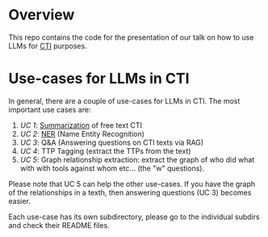 # Overview

This repo contains the code for the presentation of our talk on how to use LLMs for [CTI](https://en.wikipedia.org/wiki/Cyber_threat_intelligence) purposes.

# Use-cases for LLMs in CTI

In general, there are a couple of use-cases for LLMs in CTI. 
The most important use cases are:

1) *UC 1*: [Summarization](summarization) of free text CTI 
2) *UC 2*: [NER](NER)  (Name Entity Recognition)
3) *UC 3*: Q&A  (Answering questions on CTI texts via RAG)
4) *UC 4*: TTP Tagging (extract the TTPs from the text)
5) *UC 5*: Graph relationship extraction: extract the graph of who did what with with tools against whom etc... (the "w" questions). 


Please note that UC 5 can help the other use-cases. If you have the graph of the relationships in a texth, then answering questions (UC 3) becomes easier.

Each use-case has its own subdirectory, please go to the individual subdirs and check their README files.
